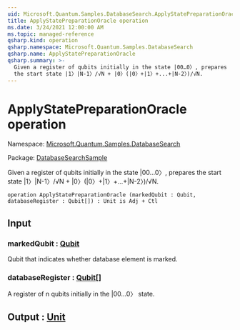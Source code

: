 ```yaml
---
uid: Microsoft.Quantum.Samples.DatabaseSearch.ApplyStatePreparationOracle
title: ApplyStatePreparationOracle operation
ms.date: 3/24/2021 12:00:00 AM
ms.topic: managed-reference
qsharp.kind: operation
qsharp.namespace: Microsoft.Quantum.Samples.DatabaseSearch
qsharp.name: ApplyStatePreparationOracle
qsharp.summary: >-
  Given a register of qubits initially in the state |00…0〉, prepares
  the start state |1〉|N-1〉/√N + |0〉(|0〉+|1〉+...+|N-2〉)/√N.
---
```


# ApplyStatePreparationOracle operation

Namespace: [Microsoft.Quantum.Samples.DatabaseSearch](xref:Microsoft.Quantum.Samples.DatabaseSearch)

Package: [DatabaseSearchSample](https://nuget.org/packages/DatabaseSearchSample)


Given a register of qubits initially in the state |00…0〉, preparesthe start state |1〉|N-1〉/√N + |0〉(|0〉+|1〉+...+|N-2〉)/√N.

```qsharp
operation ApplyStatePreparationOracle (markedQubit : Qubit, databaseRegister : Qubit[]) : Unit is Adj + Ctl
```


## Input

### markedQubit : [Qubit](xref:microsoft.quantum.lang-ref.qubit)

Qubit that indicates whether database element is marked.


### databaseRegister : [Qubit](xref:microsoft.quantum.lang-ref.qubit)[]

A register of n qubits initially in the |00…0〉 state.



## Output : [Unit](xref:microsoft.quantum.lang-ref.unit)

